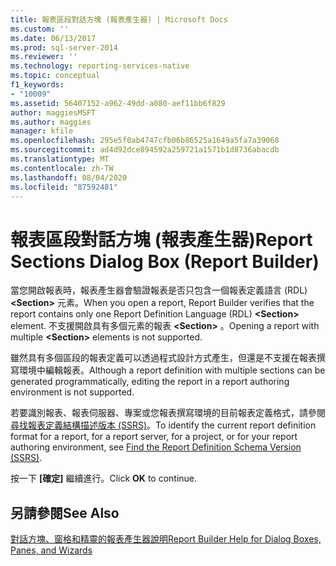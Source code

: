 ```yaml
---
title: 報表區段對話方塊 (報表產生器) | Microsoft Docs
ms.custom: ''
ms.date: 06/13/2017
ms.prod: sql-server-2014
ms.reviewer: ''
ms.technology: reporting-services-native
ms.topic: conceptual
f1_keywords:
- "10009"
ms.assetid: 56407152-a962-49dd-a080-aef11bb6f829
author: maggiesMSFT
ms.author: maggies
manager: kfile
ms.openlocfilehash: 295e5f0ab4747cfb06b86525a1649a5fa7a39068
ms.sourcegitcommit: ad4d92dce894592a259721a1571b1d8736abacdb
ms.translationtype: MT
ms.contentlocale: zh-TW
ms.lasthandoff: 08/04/2020
ms.locfileid: "87592481"
---
```

# <a name="report-sections-dialog-box-report-builder"></a><span data-ttu-id="58881-102">報表區段對話方塊 (報表產生器)</span><span class="sxs-lookup"><span data-stu-id="58881-102">Report Sections Dialog Box (Report Builder)</span></span>
  <span data-ttu-id="58881-103">當您開啟報表時，報表產生器會驗證報表是否只包含一個報表定義語言 (RDL) **\<Section>** 元素。</span><span class="sxs-lookup"><span data-stu-id="58881-103">When you open a report, Report Builder verifies that the report contains only one Report Definition Language (RDL) **\<Section>** element.</span></span> <span data-ttu-id="58881-104">不支援開啟具有多個元素的報表 **\<Section>** 。</span><span class="sxs-lookup"><span data-stu-id="58881-104">Opening a report with multiple **\<Section>** elements is not supported.</span></span>  
  
 <span data-ttu-id="58881-105">雖然具有多個區段的報表定義可以透過程式設計方式產生，但還是不支援在報表撰寫環境中編輯報表。</span><span class="sxs-lookup"><span data-stu-id="58881-105">Although a report definition with multiple sections can be generated programmatically, editing the report in a report authoring environment is not supported.</span></span>  
  
 <span data-ttu-id="58881-106">若要識別報表、報表伺服器、專案或您報表撰寫環境的目前報表定義格式，請參閱[尋找報表定義結構描述版本 &#40;SSRS&#41;](../reports/find-the-report-definition-schema-version-ssrs.md)。</span><span class="sxs-lookup"><span data-stu-id="58881-106">To identify the current report definition format for a report, for a report server, for a project, or for your report authoring environment, see [Find the Report Definition Schema Version &#40;SSRS&#41;](../reports/find-the-report-definition-schema-version-ssrs.md).</span></span>  
  
 <span data-ttu-id="58881-107">按一下 **[確定]** 繼續進行。</span><span class="sxs-lookup"><span data-stu-id="58881-107">Click **OK** to continue.</span></span>  
  
## <a name="see-also"></a><span data-ttu-id="58881-108">另請參閱</span><span class="sxs-lookup"><span data-stu-id="58881-108">See Also</span></span>  
 [<span data-ttu-id="58881-109">對話方塊、窗格和精靈的報表產生器說明</span><span class="sxs-lookup"><span data-stu-id="58881-109">Report Builder Help for Dialog Boxes, Panes, and Wizards</span></span>](../report-builder-help-for-dialog-boxes-panes-and-wizards.md)  
  
  
